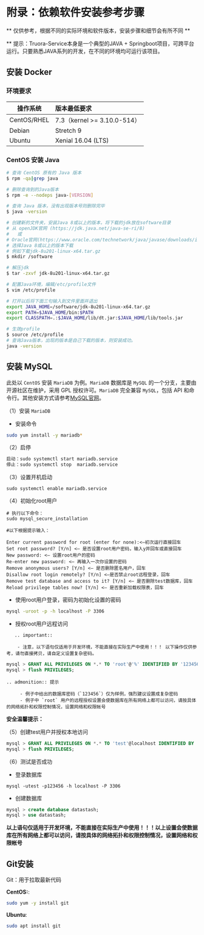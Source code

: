 # 附录：依赖软件安装参考步骤

** 仅供参考，根据不同的实际环境和软件版本，安装步骤和细节会有所不同 **

** 提示：Truora-Service本身是一个典型的JAVA + Springboot项目，可跨平台运行。只要熟悉JAVA系列的开发，在不同的环境均可运行该项目。

<span id="install_docker" />

## 安装 Docker

### 环境要求

| 操作系统         |  版本最低要求     |  
| ------------- |:-------|
| CentOS/RHEL |7.3（kernel >= 3.10.0-514）|
|Debian|Stretch 9  |
|Ubuntu|Xenial 16.04 (LTS)|

<span id="centos_install_java" />

### CentOS 安装 Java

```Bash
# 查询 CentOS 原有的 Java 版本
$ rpm -qa|grep java

# 删除查询到的Java版本
$ rpm -e --nodeps java-[VERSION]

# 查询 Java 版本，没有出现版本号则删除完毕
$ java -version

# 创建新的文件夹，安装Java 8或以上的版本，将下载的jdk放在software目录
# 从 openJDK官网 (https://jdk.java.net/java-se-ri/8) 
#   或
# Oracle官网(https://www.oracle.com/technetwork/java/javase/downloads/index.html)
# 选择Java 8或以上的版本下载
# 例如下载jdk-8u201-linux-x64.tar.gz
$ mkdir /software

# 解压jdk 
$ tar -zxvf jdk-8u201-linux-x64.tar.gz

# 配置Java环境，编辑/etc/profile文件 
$ vim /etc/profile 

# 打开以后将下面三句输入到文件里面并退出
export JAVA_HOME=/software/jdk-8u201-linux-x64.tar.gz
export PATH=$JAVA_HOME/bin:$PATH 
export CLASSPATH=.:$JAVA_HOME/lib/dt.jar:$JAVA_HOME/lib/tools.jar

# 生效profile
$ source /etc/profile 
# 查询Java版本，出现的版本是自己下载的版本，则安装成功。
java -version 
```



## 安装 MySQL

此处以 `CentOS` 安装 `MariaDB` 为例。`MariaDB` 数据库是 `MySQL` 的一个分支，主要由开源社区在维护，采用 GPL 授权许可。`MariaDB` 完全兼容 `MySQL`，包括 API 和命令行。其他安装方式请参考[MySQL官网](https://dev.mysql.com/downloads/mysql/)。

（1）安装 `MariaDB`

- 安装命令

```Bash
sudo yum install -y mariadb*
```

（2）启停

```Bash
启动：sudo systemctl start mariadb.service
停止：sudo systemctl stop  mariadb.service
```

（3）设置开机启动

```
sudo systemctl enable mariadb.service
```

（4）初始化root用户

```shell
# 执行以下命令：
sudo mysql_secure_installation

#以下根据提示输入：

Enter current password for root (enter for none):<–初次运行直接回车
Set root password? [Y/n] <– 是否设置root用户密码，输入y并回车或直接回车
New password: <– 设置root用户的密码
Re-enter new password: <– 再输入一次你设置的密码
Remove anonymous users? [Y/n] <– 是否删除匿名用户，回车
Disallow root login remotely? [Y/n] <–是否禁止root远程登录，回车
Remove test database and access to it? [Y/n] <– 是否删除test数据库，回车
Reload privilege tables now? [Y/n] <– 是否重新加载权限表，回车
```

- 使用root用户登录，密码为初始化设置的密码

```Bash
mysql -uroot -p -h localhost -P 3306
```

- 授权root用户远程访问

```eval_rst
   .. important::

	- 注意，以下语句仅适用于开发环境，不能直接在实际生产中使用！！！ 以下操作仅供参考，请勿直接拷贝，请自定义设置复杂密码。
```

   

```sql
mysql > GRANT ALL PRIVILEGES ON *.* TO 'root'@'%' IDENTIFIED BY '123456' WITH GRANT OPTION;
mysql > flush PRIVILEGES;
```

```eval_rst
.. admonition:: 提示

     - 例子中给出的数据库密码（`123456`）仅为样例，强烈建议设置成复杂密码
     - 例子中 `root` 用户的远程授权设置会使数据库在所有网络上都可以访问，请按具体的网络拓扑和权限控制情况，设置网络和权限帐号
```
  **安全温馨提示：**

（5）创建test用户并授权本地访问

```sql
mysql > GRANT ALL PRIVILEGES ON *.* TO 'test'@localhost IDENTIFIED BY '123456' WITH GRANT OPTION;
mysql > flush PRIVILEGES;
```

（6）测试是否成功

- 登录数据库

```shell
mysql -utest -p123456 -h localhost -P 3306
```

- 创建数据库

```sql
mysql > create database datastash;
mysql > use datastash;

```

  **以上语句仅适用于开发环境，不能直接在实际生产中使用！！！以上设置会使数据库在所有网络上都可以访问，请按具体的网络拓扑和权限控制情况，设置网络和权限帐号**

<span id="install_git" />

## Git安装

Git：用于拉取最新代码

**CentOS:**:
```Bash
sudo yum -y install git
```

**Ubuntu**:
```Bash
sudo apt install git
```

